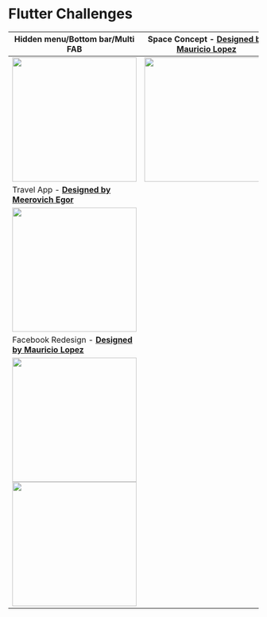 # Flutter Challenges


 
 
 | Hidden menu/Bottom bar/Multi FAB | Space Concept - [**Designed by Mauricio Lopez**](https://dribbble.com/shots/14287361-SPACE-APP-CONCEPT) | 
|------------|-------------| 
| <center> <img src="https://media.giphy.com/media/nRwHMiwbyiRuGjP5Le/giphy.gif" width="250"></center> |  <center><img src="https://media.giphy.com/media/1Q2Hh2DPXAOhX2UXqI/giphy.gif" width="250"> </center>|
| Travel App - [**Designed by Meerovich Egor**](https://www.figma.com/community/file/941774708392456817) |
| <center> <img src="https://media.giphy.com/media/L3LYa5Ou6PZY8qc9g2/giphy.gif" width="250"></center> | 
| Facebook Redesign - [**Designed by Mauricio Lopez**](https://dribbble.com/shots/15479224-Facebook-Redesign-Concept)
| <img src="https://media.giphy.com/media/ZpiG8nwabLuPc9AyFC/giphy.gif" width="250"> <img src="https://media.giphy.com/media/0zTFXsrtDSiMh7Vbs1/giphy.gif" width="250"> |